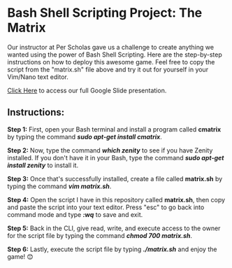 # Bash Shell Scripting Project: The Matrix
Our instructor at Per Scholas gave us a challenge to create anything we wanted using the power of Bash Shell Scripting. Here are the step-by-step instructions on how to deploy this awesome game. Feel free to copy the script from the "matrix.sh" file above and try it out for yourself in your Vim/Nano text editor.

<a href="https://docs.google.com/presentation/d/1g3Gan7oUB3WltLICa4VaT7QZt4sqFs4XnMovN9P2ino/edit?usp=sharing">Click Here</a> to access our full Google Slide presentation.
## Instructions:
<b>Step 1:</b> First, open your Bash terminal and install a program called <b>cmatrix</b> by typing the command <b><i>sudo apt-get install cmatrix</i></b>.

<b>Step 2:</b> Now, type the command <b><i>which zenity</i></b> to see if you have Zenity installed. If you don't have it in your Bash, type the command <b><i>sudo apt-get install zenity</i></b> to install it.

<b>Step 3:</b> Once that's successfully installed, create a file called <b>matrix.sh</b> by typing the command <b><i>vim matrix.sh</i></b>.

<b>Step 4:</b> Open the script I have in this repository called <b>matrix.sh</b>, then copy and paste the script into your text editor. Press "esc" to go back into command mode and type <b><i>:wq</i></b> to save and exit.

<b>Step 5:</b> Back in the CLI, give read, write, and execute access to the owner for the script file by typing the command <b><i>chmod 700 matrix.sh</i></b>.

<b>Step 6:</b> Lastly, execute the script file by typing <b><i>./matrix.sh</i></b> and enjoy the game! 😊</b>
